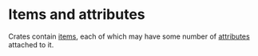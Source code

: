 # Items and attributes

Crates contain [items], each of which may have some number of
[attributes] attached to it.

[items]: items.html
[attributes]: attributes.html
